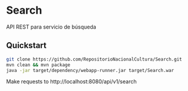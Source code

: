 # Search
API REST para servicio de búsqueda

## Quickstart

```sh
git clone https://github.com/RepositorioNacionalCultura/Search.git
mvn clean && mvn package
java -jar target/dependency/webapp-runner.jar target/Search.war  
```

Make requests to http://localhost:8080/api/v1/search